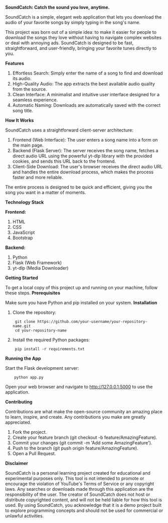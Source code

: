 **SoundCatch: Catch the sound you love, anytime.**

SoundCatch is a simple, elegant web application that lets you download the audio of your favorite songs by simply typing in the song's name.

This project was born out of a simple idea: to make it easier for people to download the songs they love without having to navigate complex websites or deal with annoying ads. SoundCatch is designed to be fast, straightforward, and user-friendly, bringing your favorite tunes directly to you.


**Features**

1. Effortless Search: Simply enter the name of a song to find and download its audio.
2. High-Quality Audio: The app extracts the best available audio quality from the source.
3. Clean Interface: A minimalist and intuitive user interface designed for a seamless experience.
4. Automatic Naming: Downloads are automatically saved with the correct song title.


**How It Works**

SoundCatch uses a straightforward client-server architecture:
1. Frontend (Web Interface): The user enters a song name into a form on the main page.
2. Backend (Flask Server): The server receives the song name, fetches a direct audio URL using the powerful yt-dlp library with the provided cookies, and sends this URL back to the frontend.
3. Client-Side Download: The user's browser receives the direct audio URL and handles the entire download process, which makes the process faster and more reliable.

The entire process is designed to be quick and efficient, giving you the song you want in a matter of moments.


**Technology Stack**

**Frontend:**
1. HTML
2. CSS
3. JavaScript
4. Bootstrap

**Backend:**
1. Python
2. Flask (Web Framework)
3. yt-dlp (Media Downloader)


**Getting Started**

To get a local copy of this project up and running on your machine, follow these steps.
**Prerequisites**

Make sure you have Python and pip installed on your system.
**Installation**

1. Clone the repository:

   		git clone https://github.com/your-username/your-repository-name.git
        cd your-repository-name
3. Install the required Python packages:
   
        pip install -r requirements.txt

**Running the App**

Start the Flask development server:

        python app.py
Open your web browser and navigate to http://127.0.0.1:5000 to use the application.


**Contributing**

Contributions are what make the open-source community an amazing place to learn, inspire, and create. Any contributions you make are greatly appreciated.
1. Fork the project.
2. Create your feature branch (git checkout -b feature/AmazingFeature).
3. Commit your changes (git commit -m 'Add some AmazingFeature').
4. Push to the branch (git push origin feature/AmazingFeature).
5. Open a Pull Request.


**Disclaimer**

SoundCatch is a personal learning project created for educational and experimental purposes only. This tool is not intended to promote or encourage the violation of YouTube's Terms of Service or any copyright laws.
Any searches or downloads made through this application are the responsibility of the user. The creator of SoundCatch does not host or distribute copyrighted content, and will not be held liable for how this tool is used.
By using SoundCatch, you acknowledge that it is a demo project built to explore programming concepts and should not be used for commercial or unlawful activities.
